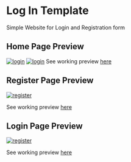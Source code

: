 # Log In Template

Simple Website for Login and Registration form

## Home Page Preview
[![login](https://github.com/jcgaming-official/ptc-grp6-sfr/blob/c6eed599be726bef0524fb227bc9b2b74bf96036/screenshots/homepage.jpg)](https://ptc-grp6-sfr-oq4x.vercel.app/)
[![login](https://raw.githubusercontent.com/jcgaming-official/ptc-grp6-sfr/c6eed599be726bef0524fb227bc9b2b74bf96036/screenshots/homepage1.jpg)](https://ptc-grp6-sfr-oq4x.vercel.app/)
See working preview [here](https://ptc-grp6-sfr-oq4x.vercel.app/)

## Register Page Preview
[![register](https://raw.githubusercontent.com/jcgaming-official/ptc-grp6-sfr/master/screenshots/register.jpg)](https://ptc-grp6-sfr-oq4x.vercel.app/register.html)

See working preview [here](https://tsparticles.github.io/auth-template/register.html)

## Login Page Preview
[![register](https://raw.githubusercontent.com/jcgaming-official/ptc-grp6-sfr/master/screenshots/login.jpg)](https://ptc-grp6-sfr-oq4x.vercel.app/login.html)

See working preview [here](https://ptc-grp6-sfr-oq4x.vercel.app/login.html)
